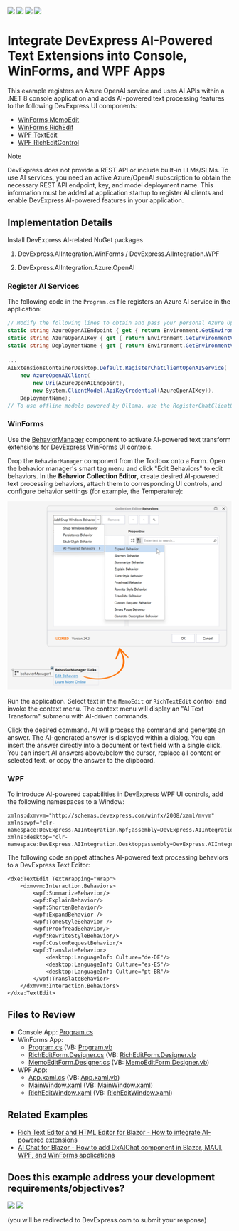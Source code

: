 <!-- default badges list -->
![](https://img.shields.io/endpoint?url=https://codecentral.devexpress.com/api/v1/VersionRange/858218353/24.2.2%2B)
[![](https://img.shields.io/badge/Open_in_DevExpress_Support_Center-FF7200?style=flat-square&logo=DevExpress&logoColor=white)](https://supportcenter.devexpress.com/ticket/details/T1253691)
[![](https://img.shields.io/badge/📖_How_to_use_DevExpress_Examples-e9f6fc?style=flat-square)](https://docs.devexpress.com/GeneralInformation/403183)
[![](https://img.shields.io/badge/💬_Leave_Feedback-feecdd?style=flat-square)](#does-this-example-address-your-development-requirementsobjectives)
<!-- default badges end -->

# Integrate DevExpress AI-Powered Text Extensions into Console, WinForms, and WPF Apps

This example registers an Azure OpenAI service and uses AI APIs within a .NET 8 console application and adds AI-powered text processing features to the following DevExpress UI components:

* [WinForms MemoEdit](https://www.devexpress.com/products/net/controls/winforms/editors/)
* [WinForms RichEdit](https://www.devexpress.com/products/net/controls/winforms/rich_editor/)
* [WPF TextEdit](https://www.devexpress.com/products/net/controls/wpf/editors/)
* [WPF RichEditControl](https://www.devexpress.com/products/net/controls/wpf/rich_editor/)

>[!Note]
> DevExpress does not provide a REST API or include built-in LLMs/SLMs. To use AI services, you need an active Azure/OpenAI subscription to obtain the necessary REST API endpoint, key, and model deployment name. This information must be added at application startup to register AI clients and enable DevExpress AI-powered features in your application.

## Implementation Details

Install DevExpress AI-related NuGet packages

1. DevExpress.AIIntegration.WinForms / DevExpress.AIIntegration.WPF

2. DevExpress.AIIntegration.Azure.OpenAI

### Register AI Services

The following code in the `Program.cs` file registers an Azure AI service in the application:

```cs
// Modify the following lines to obtain and pass your personal Azure OpenAI credentials to the `Register~` method.
static string AzureOpenAIEndpoint { get { return Environment.GetEnvironmentVariable("AZURE_OPENAI_ENDPOINT"); } }
static string AzureOpenAIKey { get { return Environment.GetEnvironmentVariable("AZURE_OPENAI_APIKEY"); } }
static string DeploymentName { get { return Environment.GetEnvironmentVariable("AZURE_OPENAI_DEPLOYMENTNAME"); } }

...
AIExtensionsContainerDesktop.Default.RegisterChatClientOpenAIService(
    new AzureOpenAIClient(
        new Uri(AzureOpenAIEndpoint),
        new System.ClientModel.ApiKeyCredential(AzureOpenAIKey)),
    DeploymentName);
// To use offline models powered by Ollama, use the RegisterChatClientOllamaAIService("http://localhost:11434/api/chat", "llama3.1"); method
```

### WinForms

Use the [BehaviorManager](https://docs.devexpress.com/WindowsForms/DevExpress.Utils.Behaviors.BehaviorManager) component to activate AI-powered text transform extensions for DevExpress WinForms UI controls.

Drop the `BehaviorManager` component from the Toolbox onto a Form. Open the behavior manager's smart tag menu and click "Edit Behaviors" to edit behaviors. In the **Behavior Collection Editor**, create desired AI-powered text processing behaviors, attach them to corresponding UI controls, and configure behavior settings (for example, the Temperature):

![devexpress ai integration collection editor](./media/image.png)

Run the application. Select text in the `MemoEdit` or `RichTextEdit` control and invoke the context menu. The context menu will display an "AI Text Transform" submenu with AI-driven commands.

Click the desired command. AI will process the command and generate an answer. The AI-generated answer is displayed within a dialog. You can insert the answer directly into a document or text field with a single click. You can insert AI answers above/below the cursor, replace all content or selected text, or copy the answer to the clipboard.

### WPF

To introduce AI-powered capabilities in DevExpress WPF UI controls, add the following namespaces to a Window:

```xaml
xmlns:dxmvvm="http://schemas.devexpress.com/winfx/2008/xaml/mvvm"
xmlns:wpf="clr-namespace:DevExpress.AIIntegration.Wpf;assembly=DevExpress.AIIntegration.Wpf.v24.2"
xmlns:desktop="clr-namespace:DevExpress.AIIntegration.Desktop;assembly=DevExpress.AIIntegration.Desktop.v24.2"
```
The following code snippet attaches AI-powered text processing behaviors to a DevExpress Text Editor:

```xaml
<dxe:TextEdit TextWrapping="Wrap">
    <dxmvvm:Interaction.Behaviors>
        <wpf:SummarizeBehavior/>
        <wpf:ExplainBehavior/>
        <wpf:ShortenBehavior/>
        <wpf:ExpandBehavior />
        <wpf:ToneStyleBehavior />
        <wpf:ProofreadBehavior/>
        <wpf:RewriteStyleBehavior/>
        <wpf:CustomRequestBehavior/>
        <wpf:TranslateBehavior>
            <desktop:LanguageInfo Culture="de-DE"/>
            <desktop:LanguageInfo Culture="es-ES"/>
            <desktop:LanguageInfo Culture="pt-BR"/>
        </wpf:TranslateBehavior>
    </dxmvvm:Interaction.Behaviors>
</dxe:TextEdit>
```

## Files to Review

- Console App: [Program.cs](./CS/console-ai-extension/Program.cs)
- WinForms App:
    - [Program.cs](./CS/winforms-ai-extensions/Program.cs) (VB: [Program.vb](./VB/winforms-ai-extensions/Program.vb)
    - [RichEditForm.Designer.cs](./CS/winforms-ai-extensions/RichEditForm.Designer.cs) (VB: [RichEditForm.Designer.vb](./VB/winforms-ai-extensions/RichEditForm.Designer.vb)
    - [MemoEditForm.Designer.cs](./CS/winforms-ai-extensions/MemoEditForm.Designer.cs) (VB: [MemoEditForm.Designer.vb](./VB/winforms-ai-extensions/MemoEditForm.Designer.vb))
- WPF App:
    - [App.xaml.cs](./CS/wpf-ai-extensions/App.xaml.cs) (VB: [App.xaml.vb](./VB/wpf-ai-extensions/App.xaml.vb))
    - [MainWindow.xaml](./CS/wpf-ai-extensions/MainWindow.xaml) (VB: [MainWindow.xaml](./VB/wpf-ai-extensions/MainWindow.xaml))
    - [RichEditWindow.xaml](./CS/wpf-ai-extensions/RichEditWindow.xaml) (VB: [RichEditWindow.xaml](./VB/wpf-ai-extensions/RichEditWindow.xaml))


## Related Examples

- [Rich Text Editor and HTML Editor for Blazor - How to integrate AI-powered extensions](https://github.com/DevExpress-Examples/blazor-ai-integration-to-text-editors)
- [AI Chat for Blazor - How to add DxAIChat component in Blazor, MAUI, WPF, and WinForms applications](https://github.com/DevExpress-Examples/devexpress-ai-chat-samples)

<!-- feedback -->
## Does this example address your development requirements/objectives?

[<img src="https://www.devexpress.com/support/examples/i/yes-button.svg"/>](https://www.devexpress.com/support/examples/survey.xml?utm_source=github&utm_campaign=winforms-wpf-ai-text-extension&~~~was_helpful=yes) [<img src="https://www.devexpress.com/support/examples/i/no-button.svg"/>](https://www.devexpress.com/support/examples/survey.xml?utm_source=github&utm_campaign=winforms-wpf-ai-text-extension&~~~was_helpful=no)

(you will be redirected to DevExpress.com to submit your response)
<!-- feedback end -->
